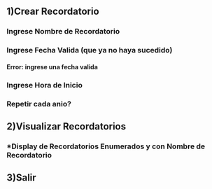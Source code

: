 ## 1)Crear Recordatorio

### Ingrese Nombre de Recordatorio
### Ingrese Fecha Valida (que ya no haya sucedido)
#### Error: ingrese una fecha valida

### Ingrese Hora de Inicio
### Repetir cada anio?
###

## 2)Visualizar Recordatorios
### *Display de Recordatorios Enumerados y con Nombre de Recordatorio
## 3)Salir